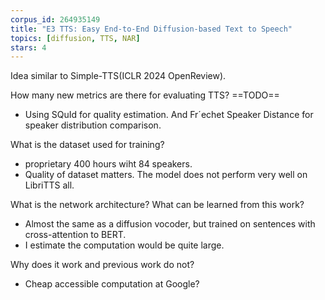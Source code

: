 ```yaml
---
corpus_id: 264935149
title: "E3 TTS: Easy End-to-End Diffusion-based Text to Speech"
topics: [diffusion, TTS, NAR]
stars: 4
---
```


Idea similar to Simple-TTS(ICLR 2024 OpenReview).

How many new metrics are there for evaluating TTS? ==TODO==
- Using SQuId for quality estimation. And Fr´echet Speaker Distance for speaker distribution comparison.

What is the dataset used for training?
- proprietary 400 hours wiht 84 speakers.
- Quality of dataset matters. The model does not perform very well on LibriTTS all.

What is the network architecture? What can be learned from this work?
- Almost the same as a diffusion vocoder, but trained on sentences with cross-attention to BERT.
- I estimate the computation would be quite large.

Why does it work and previous work do not?
- Cheap accessible computation at Google?

